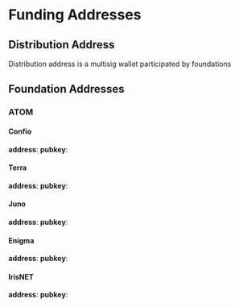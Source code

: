 # Funding Addresses

## Distribution Address

Distribution address is a multisig wallet participated by foundations

## Foundation Addresses

### ATOM

#### Confio

**address**:
**pubkey**:

#### Terra

**address**:
**pubkey**:

#### Juno

**address**:
**pubkey**:

#### Enigma

**address**:
**pubkey**:

#### IrisNET

**address**:
**pubkey**:

